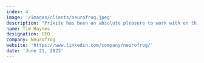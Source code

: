 ```yaml
---
index: 4
image: '/images/clients/neurofrog.jpeg'
description: "Prixite has been an absolute pleasure to work with on this project. They brought extra value by making functionality suggestions that worked well for our requirements. Fantastic communications, on-time delivery, and impressive support and issue resolution. We're now embarking on another project with them."
name: Tim Haynes
designation: CEO
company: Neurofrog
website: 'https://www.linkedin.com/company/neurofrog/'
date: 'June 21, 2023'
---
```

